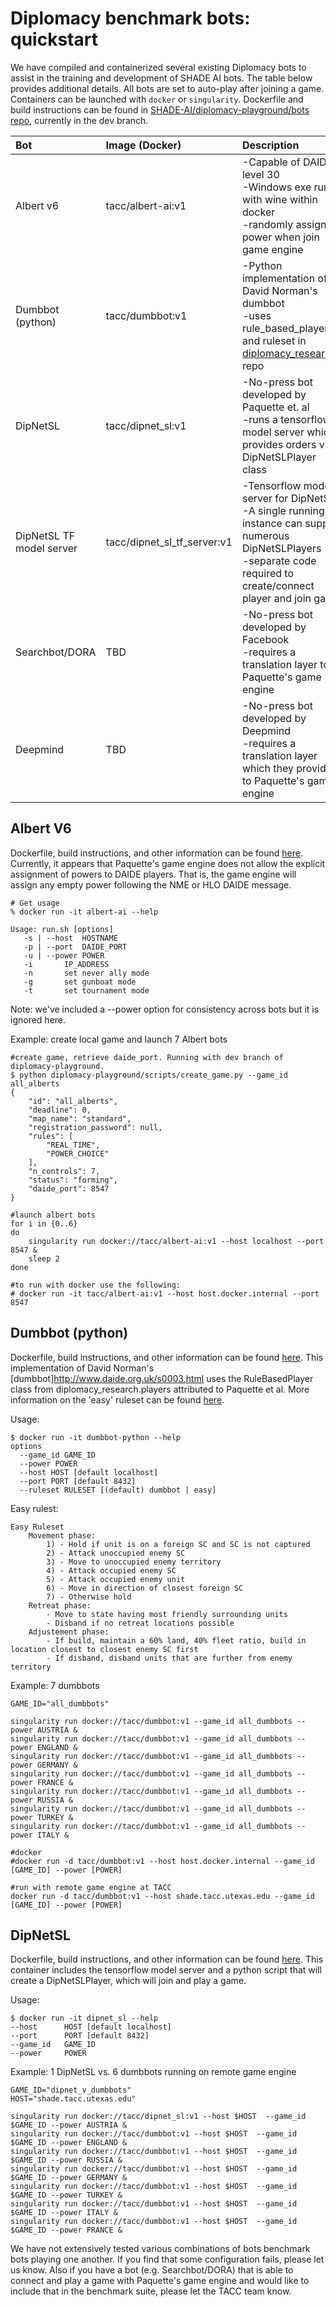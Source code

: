# Diplomacy benchmark bots: quickstart

We have compiled and containerized several existing Diplomacy bots to assist in the training and development of SHADE AI bots. The table below provides additional details. All bots are set to auto-play after joining a game. Containers can be launched with `docker` or `singularity`. Dockerfile and build instructions can be found in [SHADE-AI/diplomacy-playground/bots repo](https://github.com/SHADE-AI/diplomacy-playground), currently in the dev branch.

|        Bot       |     Image (Docker) |       Description          |          Refs         |
|:-----------------|:-------------------|:---------------------------|----------------------|
|Albert v6         | tacc/albert-ai:v1  | -Capable of DAIDE level 30 <br /> -Windows exe run with wine within docker <br /> -randomly assigned power when join game engine| Developer:[Jason van Hal](https://sites.google.com/site/diplomacyai/home?authuser=0) <br /> Implementation: [Paquette et. al](https://github.com/SHADE-AI/research/tree/master/diplomacy_research/containers/albert-ai)|
|Dumbbot (python)  | tacc/dumbbot:v1    | -Python implementation of David Norman's dumbbot<br />-uses rule_based_player.py and ruleset in [diplomacy_research](https://github.com/SHADE-AI/research/tree/master/diplomacy_research/players) repo| Implemented by Paquette et al.|
|DipNetSL          | tacc/dipnet_sl:v1  | -No-press bot developed by Paquette et. al<br />-runs a tensorflow model server which provides orders via DipNetSLPlayer class | [Paquette et al.](https://arxiv.org/abs/1909.02128)|
|DipNetSL TF model server| tacc/dipnet_sl_tf_server:v1| -Tensorflow model server for DipNetSL<br />-A single running instance can support numerous DipNetSLPlayers<br />-separate code required to create/connect player and join game|[Paquette et al.](https://arxiv.org/abs/1909.02128)|
|Searchbot/DORA    | TBD                | -No-press bot developed by Facebook<br />-requires a translation layer to Paquette's game engine| [Bakhtin et al.](https://arxiv.org/pdf/2110.02924.pdf)|
|Deepmind          | TBD                | -No-press bot developed by Deepmind<br />-requires a translation layer which they provide to Paquette's game engine| [Anthony et al.](https://arxiv.org/abs/2006.04635)|

## Albert V6
Dockerfile, build instructions, and other information can be found [here](https://github.com/SHADE-AI/diplomacy-playground/blob/dev/bots/albert/BUILD.md). Currently, it appears that Paquette's game engine does not allow the explicit assignment of powers to DAIDE players. That is, the game engine will assign any empty power following the NME or HLO DAIDE message. 

```shell
# Get usage
% docker run -it albert-ai --help

Usage: run.sh [options]
   -s | --host	HOSTNAME
   -p | --port	DAIDE_PORT
   -u | --power	POWER
   -i 		IP_ADDRESS
   -n		set never ally mode
   -g		set gunboat mode
   -t		set tournament mode
```
Note: we've included a --power option for consistency across bots but it is ignored here.

Example: create local game and launch 7 Albert bots
```shell
#create game, retrieve daide_port. Running with dev branch of diplomacy-playground. 
$ python diplomacy-playground/scripts/create_game.py --game_id all_alberts
{
    "id": "all_alberts",
    "deadline": 0,
    "map_name": "standard",
    "registration_password": null,
    "rules": [
        "REAL_TIME",
        "POWER_CHOICE"
    ],
    "n_controls": 7,
    "status": "forming",
    "daide_port": 8547
}

#launch albert bots
for i in {0..6}
do
	singularity run docker://tacc/albert-ai:v1 --host localhost --port 8547 &
	sleep 2
done

#to run with docker use the following:
# docker run -it tacc/albert-ai:v1 --host host.docker.internal --port 8547
```
## Dumbbot (python)
Dockerfile, build instructions, and other information can be found [here](https://github.com/SHADE-AI/diplomacy-playground/blob/dev/bots/dumbbot).
This implementation of David Norman's [dumbbot]http://www.daide.org.uk/s0003.html uses the RuleBasedPlayer class from diplomacy_research.players attributed to Paquette et al. More information on the 'easy' ruleset can be found [here](https://github.com/SHADE-AI/research/blob/master/diplomacy_research/players/rulesets/easy_ruleset.py). 

Usage:
```shell
$ docker run -it dumbbot-python --help
options
  --game_id GAME_ID
  --power POWER
  --host HOST [default localhost]
  --port PORT [default 8432]
  --ruleset RULESET [(default) dumbbot | easy]
```

Easy rulest:
```
Easy Ruleset
    Movement phase:
        1) - Hold if unit is on a foreign SC and SC is not captured
        2) - Attack unoccupied enemy SC
        3) - Move to unoccupied enemy territory
        4) - Attack occupied enemy SC
        5) - Attack occupied enemy unit
        6) - Move in direction of closest foreign SC
        7) - Otherwise hold
    Retreat phase:
        - Move to state having most friendly surrounding units
        - Disband if no retreat locations possible
    Adjustement phase:
        - If build, maintain a 60% land, 40% fleet ratio, build in location closest to closest enemy SC first
        - If disband, disband units that are further from enemy territory
```

Example: 7 dumbbots
```shell
GAME_ID="all_dumbbots"

singularity run docker://tacc/dumbbot:v1 --game_id all_dumbbots --power AUSTRIA &
singularity run docker://tacc/dumbbot:v1 --game_id all_dumbbots --power ENGLAND &
singularity run docker://tacc/dumbbot:v1 --game_id all_dumbbots --power GERMANY &
singularity run docker://tacc/dumbbot:v1 --game_id all_dumbbots --power FRANCE &
singularity run docker://tacc/dumbbot:v1 --game_id all_dumbbots --power RUSSIA &
singularity run docker://tacc/dumbbot:v1 --game_id all_dumbbots --power TURKEY &
singularity run docker://tacc/dumbbot:v1 --game_id all_dumbbots --power ITALY &

#docker
#docker run -d tacc/dumbbot:v1 --host host.docker.internal --game_id [GAME_ID] --power [POWER]

#run with remote game engine at TACC
docker run -d tacc/dumbbot:v1 --host shade.tacc.utexas.edu --game_id [GAME_ID] --power [POWER]

```

## DipNetSL
Dockerfile, build instructions, and other information can be found [here](https://github.com/SHADE-AI/diplomacy-playground/tree/dev/bots/dipnet_sl). This container includes the tensorflow model server and a python script that will create a DipNetSLPlayer, which will join and play a game. 

Usage:
```shell
$ docker run -it dipnet_sl --help
--host 		HOST [default localhost]
--port 		PORT [default 8432]
--game_id 	GAME_ID
--power		POWER
```

Example: 1 DipNetSL vs. 6 dumbbots running on remote game engine
```shell
GAME_ID="dipnet_v_dumbbots"
HOST="shade.tacc.utexas.edu"

singularity run docker://tacc/dipnet_sl:v1 --host $HOST  --game_id $GAME_ID --power AUSTRIA &
singularity run docker://tacc/dumbbot:v1 --host $HOST  --game_id $GAME_ID --power ENGLAND &
singularity run docker://tacc/dumbbot:v1 --host $HOST  --game_id $GAME_ID --power RUSSIA &
singularity run docker://tacc/dumbbot:v1 --host $HOST  --game_id $GAME_ID --power GERMANY &
singularity run docker://tacc/dumbbot:v1 --host $HOST  --game_id $GAME_ID --power TURKEY &
singularity run docker://tacc/dumbbot:v1 --host $HOST  --game_id $GAME_ID --power ITALY &
singularity run docker://tacc/dumbbot:v1 --host $HOST  --game_id $GAME_ID --power FRANCE &
```

We have not extensively tested various combinations of bots benchmark bots playing one another. If you find that some configuration fails, please let us know. Also if you have a bot (e.g. Searchbot/DORA) that is able to connect and play a game with Paquette's game engine and would like to include that in the benchmark suite, please let the TACC team know. 

